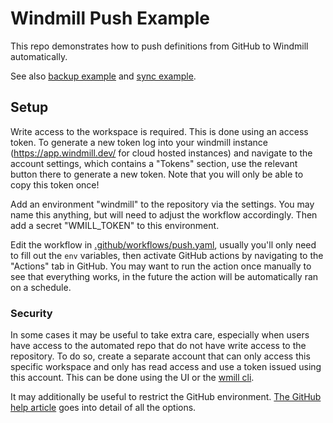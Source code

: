 # Windmill Push Example

This repo demonstrates how to push definitions from GitHub to Windmill automatically.

See also
[backup example](https://github.com/windmill-labs/windmill-backup-example) and
[sync example](https://github.com/windmill-labs/windmill-sync-example).

## Setup

Write access to the workspace is required. This is done using an access token.
To generate a new token log into your windmill instance
(https://app.windmill.dev/ for cloud hosted instances) and navigate to the
account settings, which contains a "Tokens" section, use the relevant button
there to generate a new token. Note that you will only be able to copy this
token once!

Add an environment "windmill" to the repository via the settings. You may name
this anything, but will need to adjust the workflow accordingly. Then add a
secret "WMILL_TOKEN" to this environment.

Edit the workflow in
[.github/workflows/push.yaml](./.github/workflows/push.yaml), usually you'll
only need to fill out the `env` variables, then activate GitHub actions by
navigating to the "Actions" tab in GitHub. You may want to run the action once
manually to see that everything works, in the future the action will be
automatically ran on a schedule.

### Security

In some cases it may be useful to take extra care, especially when users have
access to the automated repo that do not have write access to the repository. To
do so, create a separate account that can only access this specific workspace
and only has read access and use a token issued using this account. This can be
done using the UI or the
[wmill cli](https://github.com/windmill-labs/windmill/blob/main/cli/README.md).

It may additionally be useful to restrict the GitHub environment.
[The GitHub help article](https://docs.github.com/en/actions/deployment/targeting-different-environments/using-environments-for-deployment)
goes into detail of all the options.
